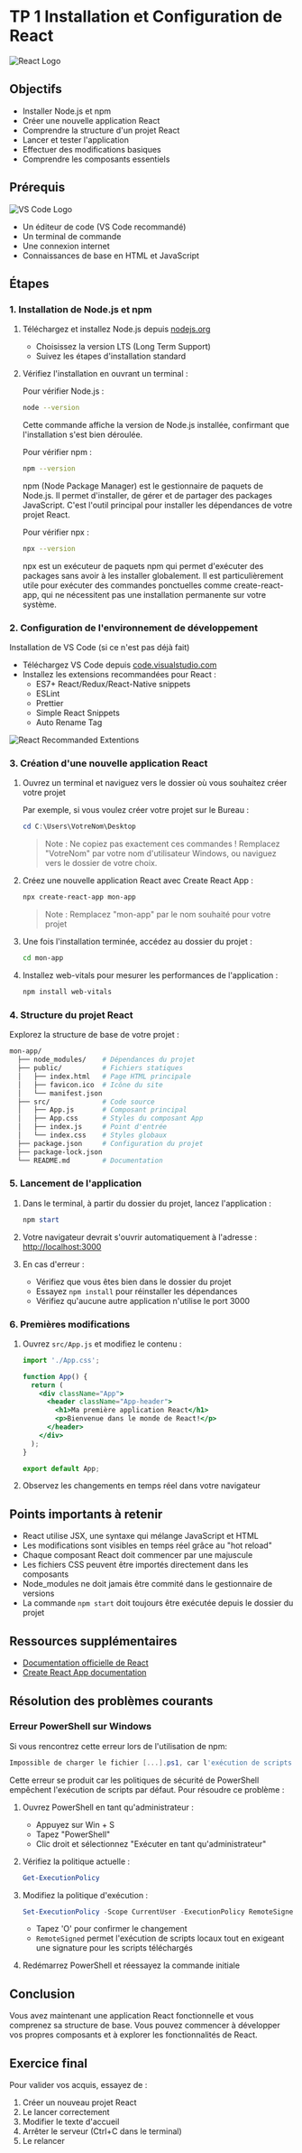 # TP 1 Installation et Configuration de React

![React Logo](assets/react-logo.png)

## Objectifs

- Installer Node.js et npm
- Créer une nouvelle application React
- Comprendre la structure d'un projet React
- Lancer et tester l'application
- Effectuer des modifications basiques
- Comprendre les composants essentiels

## Prérequis

![VS Code Logo](assets/vscode-logo.png)

- Un éditeur de code (VS Code recommandé)
- Un terminal de commande
- Une connexion internet
- Connaissances de base en HTML et JavaScript

## Étapes

### 1. Installation de Node.js et npm

1. Téléchargez et installez Node.js depuis [nodejs.org](https://nodejs.org/)
   - Choisissez la version LTS (Long Term Support)
   - Suivez les étapes d'installation standard

2. Vérifiez l'installation en ouvrant un terminal :

   Pour vérifier Node.js :

   ```bash
   node --version
   ```

   Cette commande affiche la version de Node.js installée, confirmant que l'installation s'est bien déroulée.

   Pour vérifier npm :

   ```bash
   npm --version
   ```

   npm (Node Package Manager) est le gestionnaire de paquets de Node.js. Il permet d'installer, de gérer et de partager des packages JavaScript. C'est l'outil principal pour installer les dépendances de votre projet React.

   Pour vérifier npx :

   ```bash
   npx --version
   ```

   npx est un exécuteur de paquets npm qui permet d'exécuter des packages sans avoir à les installer globalement. Il est particulièrement utile pour exécuter des commandes ponctuelles comme create-react-app, qui ne nécessitent pas une installation permanente sur votre système.

### 2. Configuration de l'environnement de développement

Installation de VS Code (si ce n'est pas déjà fait)

- Téléchargez VS Code depuis [code.visualstudio.com](https://code.visualstudio.com/)
- Installez les extensions recommandées pour React :
  - ES7+ React/Redux/React-Native snippets
  - ESLint
  - Prettier
  - Simple React Snippets
  - Auto Rename Tag

![React Recommanded Extentions](assets/react-recommanded-extentions.png)

### 3. Création d'une nouvelle application React

1. Ouvrez un terminal et naviguez vers le dossier où vous souhaitez créer votre projet

   Par exemple, si vous voulez créer votre projet sur le Bureau :

   ```powershell
   cd C:\Users\VotreNom\Desktop
   ```

   > Note : Ne copiez pas exactement ces commandes ! Remplacez "VotreNom" par votre nom d'utilisateur Windows, ou naviguez vers le dossier de votre choix.

2. Créez une nouvelle application React avec Create React App :

   ```powershell
   npx create-react-app mon-app
   ```

   > Note : Remplacez "mon-app" par le nom souhaité pour votre projet

3. Une fois l'installation terminée, accédez au dossier du projet :

   ```bash
   cd mon-app
   ```

4. Installez web-vitals pour mesurer les performances de l'application :

   ```powershell
   npm install web-vitals
   ```

### 4. Structure du projet React

Explorez la structure de base de votre projet :

```bash
mon-app/
  ├── node_modules/    # Dépendances du projet
  ├── public/          # Fichiers statiques
  │   ├── index.html   # Page HTML principale
  │   ├── favicon.ico  # Icône du site
  │   └── manifest.json
  ├── src/             # Code source
  │   ├── App.js       # Composant principal
  │   ├── App.css      # Styles du composant App
  │   ├── index.js     # Point d'entrée
  │   └── index.css    # Styles globaux
  ├── package.json     # Configuration du projet
  ├── package-lock.json
  └── README.md        # Documentation
```

### 5. Lancement de l'application

1. Dans le terminal, à partir du dossier du projet, lancez l'application :

   ```powershell
   npm start
   ```

2. Votre navigateur devrait s'ouvrir automatiquement à l'adresse : <http://localhost:3000>

3. En cas d'erreur :
   - Vérifiez que vous êtes bien dans le dossier du projet
   - Essayez `npm install` pour réinstaller les dépendances
   - Vérifiez qu'aucune autre application n'utilise le port 3000

### 6. Premières modifications

1. Ouvrez `src/App.js` et modifiez le contenu :

   ```jsx
   import './App.css';

   function App() {
     return (
       <div className="App">
         <header className="App-header">
           <h1>Ma première application React</h1>
           <p>Bienvenue dans le monde de React!</p>
         </header>
       </div>
     );
   }

   export default App;
   ```

2. Observez les changements en temps réel dans votre navigateur

## Points importants à retenir

- React utilise JSX, une syntaxe qui mélange JavaScript et HTML
- Les modifications sont visibles en temps réel grâce au "hot reload"
- Chaque composant React doit commencer par une majuscule
- Les fichiers CSS peuvent être importés directement dans les composants
- Node_modules ne doit jamais être commité dans le gestionnaire de versions
- La commande `npm start` doit toujours être exécutée depuis le dossier du projet

## Ressources supplémentaires

- [Documentation officielle de React](https://react.dev/)
- [Create React App documentation](https://create-react-app.dev/)

## Résolution des problèmes courants

### Erreur PowerShell sur Windows

Si vous rencontrez cette erreur lors de l'utilisation de npm:

```powershell
Impossible de charger le fichier [...].ps1, car l'exécution de scripts est désactivée sur ce système.
```

Cette erreur se produit car les politiques de sécurité de PowerShell empêchent l'exécution de scripts par défaut. Pour résoudre ce problème :

1. Ouvrez PowerShell en tant qu'administrateur :
   - Appuyez sur Win + S
   - Tapez "PowerShell"
   - Clic droit et sélectionnez "Exécuter en tant qu'administrateur"

2. Vérifiez la politique actuelle :

    ```powershell
    Get-ExecutionPolicy
    ```

3. Modifiez la politique d'exécution :

    ```powershell
    Set-ExecutionPolicy -Scope CurrentUser -ExecutionPolicy RemoteSigned
    ```

   - Tapez 'O' pour confirmer le changement
   - `RemoteSigned` permet l'exécution de scripts locaux tout en exigeant une signature pour les scripts téléchargés

4. Redémarrez PowerShell et réessayez la commande initiale

## Conclusion

Vous avez maintenant une application React fonctionnelle et vous comprenez sa structure de base. Vous pouvez commencer à développer vos propres composants et à explorer les fonctionnalités de React.

## Exercice final

Pour valider vos acquis, essayez de :

1. Créer un nouveau projet React
2. Le lancer correctement
3. Modifier le texte d'accueil
4. Arrêter le serveur (Ctrl+C dans le terminal)
5. Le relancer
